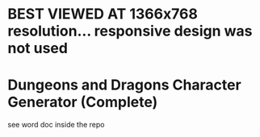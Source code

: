 # BEST VIEWED AT 1366x768 resolution... responsive design was not used
# Dungeons and Dragons Character Generator (Complete)


 see word doc inside the repo
 
 
